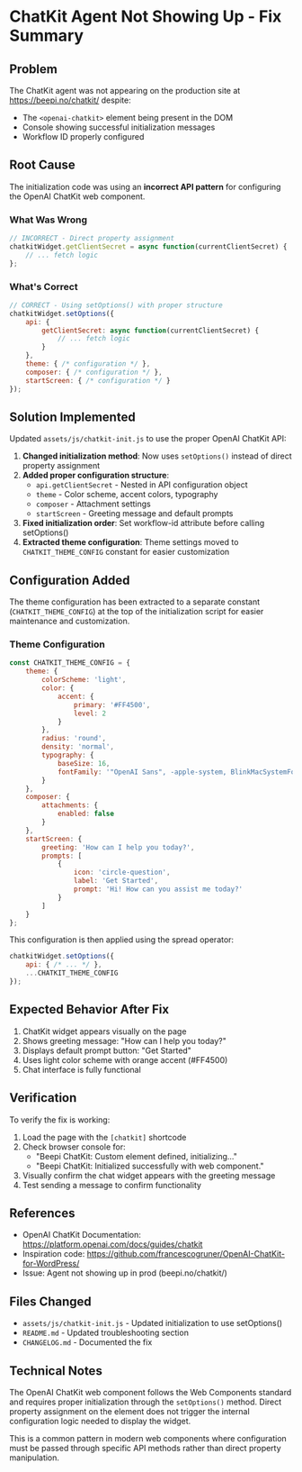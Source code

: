 # ChatKit Agent Not Showing Up - Fix Summary

## Problem
The ChatKit agent was not appearing on the production site at https://beepi.no/chatkit/ despite:
- The `<openai-chatkit>` element being present in the DOM
- Console showing successful initialization messages
- Workflow ID properly configured

## Root Cause
The initialization code was using an **incorrect API pattern** for configuring the OpenAI ChatKit web component.

### What Was Wrong
```javascript
// INCORRECT - Direct property assignment
chatkitWidget.getClientSecret = async function(currentClientSecret) {
    // ... fetch logic
};
```

### What's Correct
```javascript
// CORRECT - Using setOptions() with proper structure
chatkitWidget.setOptions({
    api: {
        getClientSecret: async function(currentClientSecret) {
            // ... fetch logic
        }
    },
    theme: { /* configuration */ },
    composer: { /* configuration */ },
    startScreen: { /* configuration */ }
});
```

## Solution Implemented
Updated `assets/js/chatkit-init.js` to use the proper OpenAI ChatKit API:

1. **Changed initialization method**: Now uses `setOptions()` instead of direct property assignment
2. **Added proper configuration structure**: 
   - `api.getClientSecret` - Nested in API configuration object
   - `theme` - Color scheme, accent colors, typography
   - `composer` - Attachment settings
   - `startScreen` - Greeting message and default prompts
3. **Fixed initialization order**: Set workflow-id attribute before calling setOptions()
4. **Extracted theme configuration**: Theme settings moved to `CHATKIT_THEME_CONFIG` constant for easier customization

## Configuration Added

The theme configuration has been extracted to a separate constant (`CHATKIT_THEME_CONFIG`) at the top of the initialization script for easier maintenance and customization.

### Theme Configuration
```javascript
const CHATKIT_THEME_CONFIG = {
    theme: {
        colorScheme: 'light',
        color: {
            accent: {
                primary: '#FF4500',
                level: 2
            }
        },
        radius: 'round',
        density: 'normal',
        typography: {
            baseSize: 16,
            fontFamily: '"OpenAI Sans", -apple-system, BlinkMacSystemFont, "Segoe UI", sans-serif'
        }
    },
    composer: {
        attachments: {
            enabled: false
        }
    },
    startScreen: {
        greeting: 'How can I help you today?',
        prompts: [
            {
                icon: 'circle-question',
                label: 'Get Started',
                prompt: 'Hi! How can you assist me today?'
            }
        ]
    }
};
```

This configuration is then applied using the spread operator:
```javascript
chatkitWidget.setOptions({
    api: { /* ... */ },
    ...CHATKIT_THEME_CONFIG
});
```

## Expected Behavior After Fix
1. ChatKit widget appears visually on the page
2. Shows greeting message: "How can I help you today?"
3. Displays default prompt button: "Get Started"
4. Uses light color scheme with orange accent (#FF4500)
5. Chat interface is fully functional

## Verification
To verify the fix is working:
1. Load the page with the `[chatkit]` shortcode
2. Check browser console for:
   - "Beepi ChatKit: Custom element defined, initializing..."
   - "Beepi ChatKit: Initialized successfully with web component."
3. Visually confirm the chat widget appears with the greeting message
4. Test sending a message to confirm functionality

## References
- OpenAI ChatKit Documentation: https://platform.openai.com/docs/guides/chatkit
- Inspiration code: https://github.com/francescogruner/OpenAI-ChatKit-for-WordPress/
- Issue: Agent not showing up in prod (beepi.no/chatkit/)

## Files Changed
- `assets/js/chatkit-init.js` - Updated initialization to use setOptions()
- `README.md` - Updated troubleshooting section
- `CHANGELOG.md` - Documented the fix

## Technical Notes
The OpenAI ChatKit web component follows the Web Components standard and requires proper initialization through the `setOptions()` method. Direct property assignment on the element does not trigger the internal configuration logic needed to display the widget.

This is a common pattern in modern web components where configuration must be passed through specific API methods rather than direct property manipulation.
